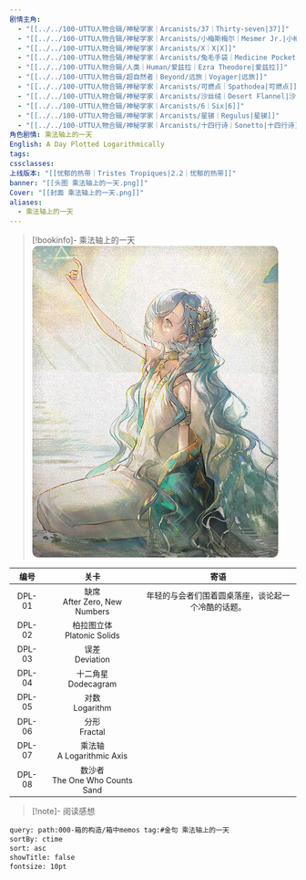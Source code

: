 ```yaml
---
剧情主角:
  - "[[../../100-UTTU人物合辑/神秘学家｜Arcanists/37｜Thirty-seven|37]]"
  - "[[../../100-UTTU人物合辑/神秘学家｜Arcanists/小梅斯梅尔｜Mesmer Jr.|小梅斯梅尔]]"
  - "[[../../100-UTTU人物合辑/神秘学家｜Arcanists/X｜X|X]]"
  - "[[../../100-UTTU人物合辑/神秘学家｜Arcanists/兔毛手袋｜Medicine Pocket|兔毛手袋]]"
  - "[[../../100-UTTU人物合辑/人类｜Human/爱兹拉｜Ezra Theodore|爱兹拉]]"
  - "[[../../100-UTTU人物合辑/超自然者｜Beyond/远旅｜Voyager|远旅]]"
  - "[[../../100-UTTU人物合辑/神秘学家｜Arcanists/可燃点｜Spathodea|可燃点]]"
  - "[[../../100-UTTU人物合辑/神秘学家｜Arcanists/沙丝绒｜Desert Flannel|沙丝绒]]"
  - "[[../../100-UTTU人物合辑/神秘学家｜Arcanists/6｜Six|6]]"
  - "[[../../100-UTTU人物合辑/神秘学家｜Arcanists/星锑｜Regulus|星锑]]"
  - "[[../../100-UTTU人物合辑/神秘学家｜Arcanists/十四行诗｜Sonetto|十四行诗]]"
角色剧情: 乘法轴上的一天
English: A Day Plotted Logarithmically
tags: 
cssclasses: 
上线版本: "[[忧郁的热带｜Tristes Tropiques|2.2｜忧郁的热带]]"
banner: "[[头图 乘法轴上的一天.png]]"
Cover: "[[封面 乘法轴上的一天.png]]"
aliases:
  - 乘法轴上的一天
---
```

> [!bookinfo]- 乘法轴上的一天
> ![封面 乘法轴上的一天](assets/37·乘法轴上的一天.assets/封面%20乘法轴上的一天.png)
> 
|  编号  |                关卡                 |                        寄语                        |
| :----: | :---------------------------------: | :------------------------------------------------: |
| DPL-01 |  缺席<br />After Zero, New Numbers  | 年轻的与会者们围着圆桌落座，谈论起一个冷酷的话题。 |
| DPL-02 |   柏拉图立体<br />Platonic Solids   |                                                    |
| DPL-03 |         误差<br />Deviation         |                                                    |
| DPL-04 |      十二角星<br />Dodecagram       |                                                    |
| DPL-05 |         对数<br />Logarithm         |                                                    |
| DPL-06 |          分形<br />Fractal          |                                                    |
| DPL-07 |   乘法轴<br />A Logarithmic Axis    |                                                    |
| DPL-08 | 数沙者<br />The One Who Counts Sand |                                                    |

> [!note]- 阅读感想

~~~~note-gallery
query: path:000-箱的构造/箱中memos tag:#金句 乘法轴上的一天
sortBy: ctime
sort: asc
showTitle: false
fontsize: 10pt
~~~~
